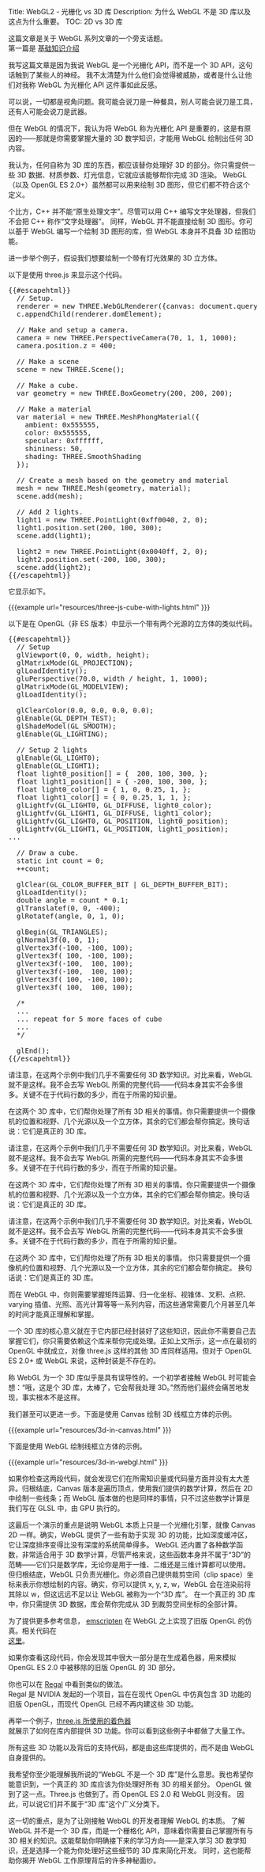 Title: WebGL2 - 光栅化 vs 3D 库
Description: 为什么 WebGL 不是 3D 库以及这点为什么重要。
TOC: 2D vs 3D 库

这篇文章是关于 WebGL 系列文章的一个旁支话题。  
第一篇是 [基础知识介绍](webgl-fundamentals.html)

我写这篇文章是因为我说 WebGL 是一个光栅化 API，而不是一个 3D API，这句话触到了某些人的神经。
我不太清楚为什么他们会觉得被威胁，或者是什么让他们对我称 WebGL 为光栅化 API 这件事如此反感。

可以说，一切都是视角问题。我可能会说刀是一种餐具，别人可能会说刀是工具，还有人可能会说刀是武器。

但在 WebGL 的情况下，我认为将 WebGL 称为光栅化 API 是重要的，这是有原因的——那就是你需要掌握大量的 3D 数学知识，才能用 WebGL 绘制出任何 3D 内容。

我认为，任何自称为 3D 库的东西，都应该替你处理好 3D 的部分。你只需提供一些 3D 数据、材质参数、灯光信息，它就应该能够帮你完成 3D 渲染。
WebGL（以及 OpenGL ES 2.0+）虽然都可以用来绘制 3D 图形，但它们都不符合这个定义。

个比方，C++ 并不能“原生处理文字”。尽管可以用 C++ 编写文字处理器，但我们不会把 C++ 称作“文字处理器”。
同样，WebGL 并不能直接绘制 3D 图形。你可以基于 WebGL 编写一个绘制 3D 图形的库，但 WebGL 本身并不具备 3D 绘图功能。

进一步举个例子，假设我们想要绘制一个带有灯光效果的 3D 立方体。

以下是使用 three.js 来显示这个代码。

<pre class="prettyprint showlinemods">{{#escapehtml}}
  // Setup.
  renderer = new THREE.WebGLRenderer({canvas: document.querySelector("#canvas")});
  c.appendChild(renderer.domElement);

  // Make and setup a camera.
  camera = new THREE.PerspectiveCamera(70, 1, 1, 1000);
  camera.position.z = 400;

  // Make a scene
  scene = new THREE.Scene();

  // Make a cube.
  var geometry = new THREE.BoxGeometry(200, 200, 200);

  // Make a material
  var material = new THREE.MeshPhongMaterial({
    ambient: 0x555555,
    color: 0x555555,
    specular: 0xffffff,
    shininess: 50,
    shading: THREE.SmoothShading
  });

  // Create a mesh based on the geometry and material
  mesh = new THREE.Mesh(geometry, material);
  scene.add(mesh);

  // Add 2 lights.
  light1 = new THREE.PointLight(0xff0040, 2, 0);
  light1.position.set(200, 100, 300);
  scene.add(light1);

  light2 = new THREE.PointLight(0x0040ff, 2, 0);
  light2.position.set(-200, 100, 300);
  scene.add(light2);
{{/escapehtml}}</pre>

它显示如下。

{{{example url="resources/three-js-cube-with-lights.html" }}}

以下是在 OpenGL（非 ES 版本）中显示一个带有两个光源的立方体的类似代码。

<pre class="prettyprint showlinemods">{{#escapehtml}}
  // Setup
  glViewport(0, 0, width, height);
  glMatrixMode(GL_PROJECTION);
  glLoadIdentity();
  gluPerspective(70.0, width / height, 1, 1000);
  glMatrixMode(GL_MODELVIEW);
  glLoadIdentity();

  glClearColor(0.0, 0.0, 0.0, 0.0);
  glEnable(GL_DEPTH_TEST);
  glShadeModel(GL_SMOOTH);
  glEnable(GL_LIGHTING);

  // Setup 2 lights
  glEnable(GL_LIGHT0);
  glEnable(GL_LIGHT1);
  float light0_position[] = {  200, 100, 300, };
  float light1_position[] = { -200, 100, 300, };
  float light0_color[] = { 1, 0, 0.25, 1, };
  float light1_color[] = { 0, 0.25, 1, 1, };
  glLightfv(GL_LIGHT0, GL_DIFFUSE, light0_color);
  glLightfv(GL_LIGHT1, GL_DIFFUSE, light1_color);
  glLightfv(GL_LIGHT0, GL_POSITION, light0_position);
  glLightfv(GL_LIGHT1, GL_POSITION, light1_position);
...

  // Draw a cube.
  static int count = 0;
  ++count;

  glClear(GL_COLOR_BUFFER_BIT | GL_DEPTH_BUFFER_BIT);
  glLoadIdentity();
  double angle = count * 0.1;
  glTranslatef(0, 0, -400);
  glRotatef(angle, 0, 1, 0);

  glBegin(GL_TRIANGLES);
  glNormal3f(0, 0, 1);
  glVertex3f(-100, -100, 100);
  glVertex3f( 100, -100, 100);
  glVertex3f(-100,  100, 100);
  glVertex3f(-100,  100, 100);
  glVertex3f( 100, -100, 100);
  glVertex3f( 100,  100, 100);

  /*
  ...
  ... repeat for 5 more faces of cube
  ...
  */

  glEnd();
{{/escapehtml}}</pre>

请注意，在这两个示例中我们几乎不需要任何 3D 数学知识。对比来看，WebGL 就不是这样。我不会去写 WebGL 所需的完整代码——代码本身其实不会多很多。关键不在于代码行数的多少，而在于所需的知识量。

在这两个 3D 库中，它们帮你处理了所有 3D 相关的事情。你只需要提供一个摄像机的位置和视野、几个光源以及一个立方体，其余的它们都会帮你搞定。换句话说：它们是真正的 3D 库。

请注意，在这两个示例中我们几乎不需要任何 3D 数学知识。对比来看，WebGL 就不是这样。我不会去写 WebGL 所需的完整代码——代码本身其实不会多很多。关键不在于代码行数的多少，而在于所需的知识量。

在这两个 3D 库中，它们帮你处理了所有 3D 相关的事情。你只需要提供一个摄像机的位置和视野、几个光源以及一个立方体，其余的它们都会帮你搞定。换句话说：它们是真正的 3D 库。

请注意，在这两个示例中我们几乎不需要任何 3D 数学知识。对比来看，WebGL 就不是这样。我不会去写 WebGL 所需的完整代码——代码本身其实不会多很多。关键不在于代码行数的多少，而在于所需的知识量。

在这两个 3D 库中，它们帮你处理了所有 3D 相关的事情。 你只需要提供一个摄像机的位置和视野、几个光源以及一个立方体，其余的它们都会帮你搞定。
换句话说：它们是真正的 3D 库。

而在 WebGL 中，你则需要掌握矩阵运算、归一化坐标、视锥体、叉积、点积、varying 插值、光照、高光计算等等一系列内容，而这些通常需要几个月甚至几年的时间才能真正理解和掌握。

一个 3D 库的核心意义就在于它内部已经封装好了这些知识，因此你不需要自己去掌握它们，你只需要依赖这个库来帮你完成处理。正如上文所示，这一点在最初的 OpenGL 中就成立，对像 three.js 这样的其他 3D 库同样适用。但对于 OpenGL ES 2.0+ 或 WebGL 来说，这种封装是不存在的。

称 WebGL 为一个 3D 库似乎是具有误导性的。一个初学者接触 WebGL 时可能会想：“哦，这是个 3D 库，太棒了，它会帮我处理 3D。”然而他们最终会痛苦地发现，事实根本不是这样。

我们甚至可以更进一步。下面是使用 Canvas 绘制 3D 线框立方体的示例。

{{{example url="resources/3d-in-canvas.html" }}}

下面是使用 WebGL 绘制线框立方体的示例。

{{{example url="resources/3d-in-webgl.html" }}}

如果你检查这两段代码，就会发现它们在所需知识量或代码量方面并没有太大差异。归根结底，Canvas 版本是遍历顶点，使用我们提供的数学计算，然后在 2D 中绘制一些线条；而 WebGL 版本做的也是同样的事情，只不过这些数学计算是我们写在 GLSL 中，由 GPU 执行的。

这最后一个演示的重点是说明 WebGL 本质上只是一个光栅化引擎，就像 Canvas 2D 一样。确实，WebGL 提供了一些有助于实现 3D 的功能，比如深度缓冲区，它让深度排序变得比没有深度的系统简单得多。
WebGL 还内置了各种数学函数，非常适合用于 3D 数学计算，尽管严格来说，这些函数本身并不属于“3D”的范畴——它们只是数学库，无论你是用于一维、二维还是三维计算都可以使用。
但归根结底，WebGL 只负责光栅化。你必须自己提供裁剪空间（clip space）坐标来表示你想绘制的内容。确实，你可以提供 x, y, z, w，WebGL 会在渲染前将其除以 w，但这远远不足以让 WebGL 被称为一个“3D 库”。
在一个真正的 3D 库中，你只需提供 3D 数据，库会帮你完成从 3D 到裁剪空间坐标的全部计算。

为了提供更多参考信息， [emscripten](https://emscripten.org/) 在 WebGL 之上实现了旧版 OpenGL 的仿真。相关代码在  
[这里](https://github.com/emscripten-core/emscripten/blob/main/src/lib/libglemu.js)。

如果你查看这段代码，你会发现其中很大一部分是在生成着色器，用来模拟 OpenGL ES 2.0 中被移除的旧版 OpenGL 的 3D 部分。

你也可以在 [Regal](https://chromium.googlesource.com/external/p3/regal/+/refs/heads/master/src/regal/RegalIff.cpp) 中看到类似的做法。  
Regal 是 NVIDIA 发起的一个项目，旨在在现代 OpenGL 中仿真包含 3D 功能的旧版 OpenGL，而现代 OpenGL 已经不再内建这些 3D 功能。

再举一个例子，[three.js 所使用的着色器](https://gist.github.com/greggman/41d93c00649cba78abdbfc1231c9158c)  
就展示了如何在库内部提供 3D 功能。你可以看到这些例子中都做了大量工作。

所有这些 3D 功能以及背后的支持代码，都是由这些库提供的，而不是由 WebGL 自身提供的。

我希望你至少能理解我所说的“WebGL 不是一个 3D 库”是什么意思。我也希望你能意识到，一个真正的 3D 库应该为你处理好所有 3D 的相关部分。
OpenGL 做到了这一点。Three.js 也做到了。而 OpenGL ES 2.0 和 WebGL 则没有。
因此，可以说它们并不属于“3D 库”这个广义分类下。

这一切的重点，是为了让刚接触 WebGL 的开发者理解 WebGL 的本质。
了解 WebGL 并不是一个 3D 库，而是一个栅格化 API，意味着你需要自己掌握所有与 3D 相关的知识。这能帮助你明确接下来的学习方向——是深入学习 3D 数学知识，还是选择一个能为你处理好这些细节的 3D 库来简化开发。
同时，这也能帮助你揭开 WebGL 工作原理背后的许多神秘面纱。
